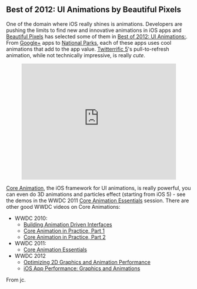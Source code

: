 ## Best of 2012: UI Animations by Beautiful Pixels

One of the domain where iOS really shines is animations. Developers are pushing the limits to find new and innovative animations in iOS apps and [Beautiful Pixels][] has selected some of them in [Best of 2012: UI Animations:][]. From [Google+][] apps to [National Parks][], each of these apps uses cool animations that add to the app value. [Twitterrific 5][]'s pull-to-refresh animation, while not technically impressive, is really _cute_. 

<p align="center"><iframe width="420" height="315" src="http://www.youtube.com/embed/IZBrekX9rjI?rel=0" frameborder="0" allowfullscreen></iframe></p>


[Core Animation][], the iOS framework for UI animations, is really powerful, you can even do 3D animations and particles effect (starting from iOS 5) - see the demos in the WWDC 2011 [Core Animation Essentials][] session. There are other good WWDC videos on Core Animations:
 
- WWDC 2010:
	- [Building Animation Driven Interfaces][]
	- [Core Animation in Practice, Part 1][]
	- [Core Animation in Practice, Part 2][]
- WWDC 2011:
	- [Core Animation Essentials][]
- WWDC 2012
	- [Optimizing 2D Graphics and Animation Performance][]
	- [iOS App Performance: Graphics and Animations][]

From jc.

[Best of 2012: UI Animations:]: http://beautifulpixels.com/iphone/best-of-2012-ui-animations
[Beautiful Pixels]: http://beautifulpixels.com
[Google+]: https://itunes.apple.com/app/google+/id447119634?mt=8
[National Parks]: https://itunes.apple.com/app/national-parks-by-national/id518426085?mt=8
[Twitterrific 5]: https://itunes.apple.com/app/twitterrific-5-for-twitter/id580311103?mt=8
[Optimizing 2D Graphics and Animation Performance]: https://developer.apple.com/videos/wwdc/2012/?id=506
[iOS App Performance: Graphics and Animations]: https://developer.apple.com/videos/wwdc/2012/?id=238
[Core Animation Essentials]: https://developer.apple.com/videos/wwdc/2011/?id=421
[Building Animation Driven Interfaces]: https://developer.apple.com/videos/wwdc/2010/?id=123
[Core Animation in Practice, Part 1]: https://developer.apple.com/videos/wwdc/2010/?id=424
[Core Animation in Practice, Part 2]: https://developer.apple.com/videos/wwdc/2010/?id=425
[Core Animation]: https://developer.apple.com/library/mac/#documentation/cocoa/conceptual/coreanimation_guide/introduction/introduction.html